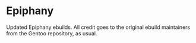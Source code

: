 # Epiphany
Updated Epiphany ebuilds. All credit goes to the original ebuild maintainers from the Gentoo repository, as usual.
